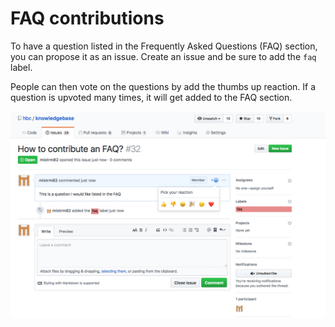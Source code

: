 # FAQ contributions

To have a question listed in the Frequently Asked Questions (FAQ) section, you can propose it as an issue. Create an issue and be sure to add the `faq` label. 

People can then vote on the questions by add the thumbs up reaction. If a question is upvoted many times, it will get added to the FAQ section.


<img src="https://github.com/mistrm82/knowledgebase/raw/master/screenshot.png">

 
